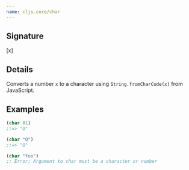 ```yaml
---
name: cljs.core/char
---
```


## Signature
[x]


## Details

Converts a number `x` to a character using `String.fromCharCode(x)` from
JavaScript.


## Examples

```clj
(char 81)
;;=> "Q"

(char "Q")
;;=> "Q"

(char "foo")
;; Error: Argument to char must be a character or number
```